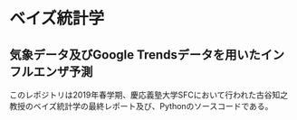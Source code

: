 # ベイズ統計学
## 気象データ及びGoogle Trendsデータを用いたインフルエンザ予測

<p>このレポジトリは2019年春学期、慶応義塾大学SFCにおいて行われた古谷知之教授のベイズ統計学の最終レポート及び、Pythonのソースコードである。</p>
